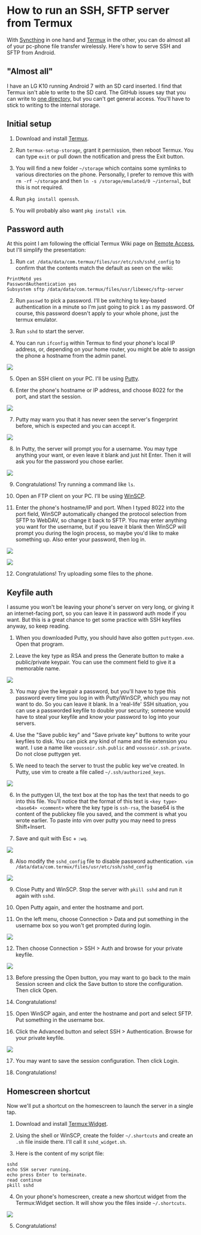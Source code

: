 How to run an SSH, SFTP server from Termux
==========================================

With [Syncthing](https://f-droid.org/en/packages/com.nutomic.syncthingandroid/) in one hand and [Termux](https://f-droid.org/en/packages/com.termux/) in the other, you can do almost all of your pc-phone file transfer wirelessly. Here's how to serve SSH and SFTP from Android.

## "Almost all"

I have an LG K10 running Android 7 with an SD card inserted. I find that Termux isn't able to write to the SD card. The GitHub issues say that you can write to [one directory](https://github.com/termux/termux-app/issues/20), but you can't get general access. You'll have to stick to writing to the internal storage.

## Initial setup

1. Download and install [Termux](https://f-droid.org/en/packages/com.termux/).

2. Run `termux-setup-storage`, grant it permission, then reboot Termux. You can type `exit` or pull down the notification and press the Exit button.

3. You will find a new folder `~/storage` which contains some symlinks to various directories on the phone. Personally, I prefer to remove this with `rm -rf ~/storage` and then `ln -s /storage/emulated/0 ~/internal`, but this is not required.

4. Run `pkg install openssh`.

5. You will probably also want `pkg install vim`.

## Password auth

At this point I am following the official Termux Wiki page on [Remote Access](https://wiki.termux.com/wiki/Remote_Access), but I'll simplify the presentation:

1. Run `cat /data/data/com.termux/files/usr/etc/ssh/sshd_config` to confirm that the contents match the default as seen on the wiki:
  
  ```
  PrintMotd yes
  PasswordAuthentication yes
  Subsystem sftp /data/data/com.termux/files/usr/libexec/sftp-server
  ```

2. Run `passwd` to pick a password. I'll be switching to key-based authentication in a minute so I'm just going to pick `1` as my password. Of course, this password doesn't apply to your whole phone, just the termux emulator.

3. Run `sshd` to start the server.

4. You can run `ifconfig` within Termux to find your phone's local IP address, or, depending on your home router, you might be able to assign the phone a hostname from the admin panel.

  ![](https://voussoir-net.s3-us-west-1.amazonaws.com/writing/termux_ftp/lan_ip.png)

5. Open an SSH client on your PC. I'll be using [Putty](https://www.putty.org/).

6. Enter the phone's hostname or IP address, and choose 8022 for the port, and start the session.

  ![](https://voussoir-net.s3-us-west-1.amazonaws.com/writing/termux_ftp/putty_session.png)

7. Putty may warn you that it has never seen the server's fingerprint before, which is expected and you can accept it.

  ![](https://voussoir-net.s3-us-west-1.amazonaws.com/writing/termux_ftp/unfamiliar_fingerprint.png)

8. In Putty, the server will prompt you for a username. You may type anything your want, or even leave it blank and just hit Enter. Then it will ask you for the password you chose earlier.

  ![](https://voussoir-net.s3-us-west-1.amazonaws.com/writing/termux_ftp/ssh_success.png)

9. Congratulations! Try running a command like `ls`.

10. Open an FTP client on your PC. I'll be using [WinSCP](https://winscp.net/eng/download.php).

11. Enter the phone's hostname/IP and port. When I typed 8022 into the port field, WinSCP automatically changed the protocol selection from SFTP to WebDAV, so change it back to SFTP. You may enter anything you want for the username, but if you leave it blank then WinSCP will prompt you during the login process, so maybe you'd like to make something up. Also enter your password, then log in.

  ![](https://voussoir-net.s3-us-west-1.amazonaws.com/writing/termux_ftp/winscp_session.png)

  ![](https://voussoir-net.s3-us-west-1.amazonaws.com/writing/termux_ftp/ftp_success.png)

12. Congratulations! Try uploading some files to the phone.

## Keyfile auth

I assume you won't be leaving your phone's server on very long, or giving it an internet-facing port, so you can leave it in password auth mode if you want. But this is a great chance to get some practice with SSH keyfiles anyway, so keep reading.

1. When you downloaded Putty, you should have also gotten `puttygen.exe`. Open that program.

2. Leave the key type as RSA and press the Generate button to make a public/private keypair. You can use the comment field to give it a memorable name.

  ![](https://voussoir-net.s3-us-west-1.amazonaws.com/writing/termux_ftp/puttygen.png)

3. You may give the keypair a password, but you'll have to type this password every time you log in with Putty/WinSCP, which you may not want to do. So you can leave it blank. In a 'real-life' SSH situation, you can use a passworded keyfile to double your security; someone would have to steal your keyfile and know your password to log into your servers.

4. Use the "Save public key" and "Save private key" buttons to write your keyfiles to disk. You can pick any kind of name and file extension you want. I use a name like `voussoir.ssh.public` and `voussoir.ssh.private`. Do not close puttygen yet.

5. We need to teach the server to trust the public key we've created. In Putty, use vim to create a file called `~/.ssh/authorized_keys`.

  ![](https://voussoir-net.s3-us-west-1.amazonaws.com/writing/termux_ftp/authorized_keys1.png)

6. In the puttygen UI, the text box at the top has the text that needs to go into this file. You'll notice that the format of this text is `<key type> <base64> <comment>` where the key type is `ssh-rsa`, the base64 is the content of the publickey file you saved, and the comment is what you wrote earlier. To paste into vim over putty you may need to press Shift+Insert.

7. Save and quit with Esc + `:wq`.

  ![](https://voussoir-net.s3-us-west-1.amazonaws.com/writing/termux_ftp/authorized_keys2.png)

8. Also modify the `sshd_config` file to disable password authentication. `vim /data/data/com.termux/files/usr/etc/ssh/sshd_config`

  ![](https://voussoir-net.s3-us-west-1.amazonaws.com/writing/termux_ftp/sshd_config.png)

9. Close Putty and WinSCP. Stop the server with `pkill sshd` and run it again with `sshd`.

10. Open Putty again, and enter the hostname and port.

11. On the left menu, choose Connection > Data and put something in the username box so you won't get prompted during login.

  ![](https://voussoir-net.s3-us-west-1.amazonaws.com/writing/termux_ftp/putty_data.png)

12. Then choose Connection > SSH > Auth and browse for your private keyfile.

  ![](https://voussoir-net.s3-us-west-1.amazonaws.com/writing/termux_ftp/putty_auth.png)

13. Before pressing the Open button, you may want to go back to the main Session screen and click the Save button to store the configuration. Then click Open.

14. Congratulations!

15. Open WinSCP again, and enter the hostname and port and select SFTP. Put something in the username box.

16. Click the Advanced button and select SSH > Authentication. Browse for your private keyfile.

  ![](https://voussoir-net.s3-us-west-1.amazonaws.com/writing/termux_ftp/winscp_auth.png)

17. You may want to save the session configuration. Then click Login.

18. Congratulations!

## Homescreen shortcut

Now we'll put a shortcut on the homescreen to launch the server in a single tap.

1. Download and install [Termux:Widget](https://f-droid.org/en/packages/com.termux.widget).

2. Using the shell or WinSCP, create the folder `~/.shortcuts` and create an `.sh` file inside there. I'll call it `sshd_widget.sh`.

3. Here is the content of my script file:

  ```
  sshd
  echo SSH server running.
  echo press Enter to terminate.
  read continue
  pkill sshd
  ```

4. On your phone's homescreen, create a new shortcut widget from the Termux:Widget section. It will show you the files inside `~/.shortcuts`.

  ![](https://voussoir-net.s3-us-west-1.amazonaws.com/writing/termux_ftp/widget.png)

5. Congratulations!
